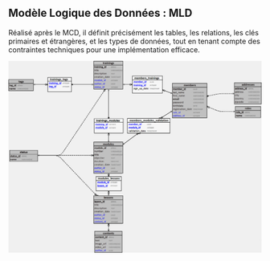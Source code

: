 ## Modèle Logique des Données : MLD
Réalisé après le MCD, il définit précisément les tables, les relations, les clés primaires et étrangères, et les types de données, tout en tenant compte des contraintes techniques pour une implémentation efficace.

![mcd](assets/mld.jpg)